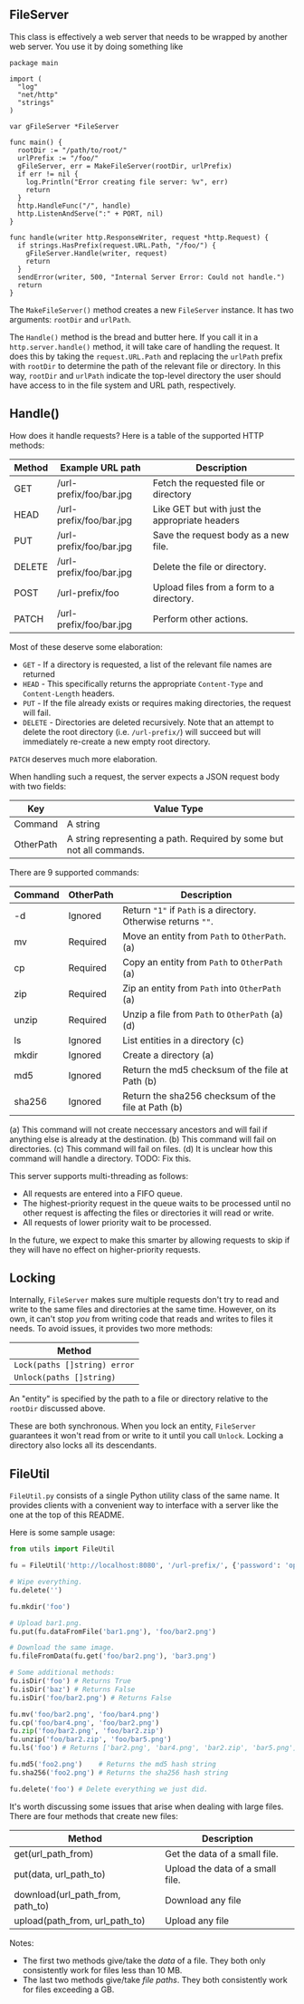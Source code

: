 
## FileServer

This class is effectively a web server that needs to be wrapped by another web server. You use it by doing something like

```
package main

import (
  "log"
  "net/http"
  "strings"
)

var gFileServer *FileServer

func main() {
  rootDir := "/path/to/root/"
  urlPrefix := "/foo/"
  gFileServer, err = MakeFileServer(rootDir, urlPrefix)
  if err != nil {
    log.Println("Error creating file server: %v", err)
    return
  }
  http.HandleFunc("/", handle)
  http.ListenAndServe(":" + PORT, nil)
}

func handle(writer http.ResponseWriter, request *http.Request) {
  if strings.HasPrefix(request.URL.Path, "/foo/") {
    gFileServer.Handle(writer, request)
    return
  }
  sendError(writer, 500, "Internal Server Error: Could not handle.")
  return
}
```

The `MakeFileServer()` method creates a new `FileServer` instance. It has two arguments: `rootDir` and `urlPath`.

The `Handle()` method is the bread and butter here. If you call it in a `http.server.handle()` method, it will take care of handling the request. It does this by taking the `request.URL.Path` and replacing the `urlPath` prefix with `rootDir` to determine the path of the relevant file or directory. In this way, `rootDir` and `urlPath` indicate the top-level directory the user should have access to in the file system and URL path, respectively.

## Handle()

How does it handle requests? Here is a table of the supported HTTP methods:

| Method | Example URL path        | Description
| -------|-------------------------|-------------------------------------------------|
| GET    | /url-prefix/foo/bar.jpg |  Fetch the requested file or directory          |
| HEAD   | /url-prefix/foo/bar.jpg |  Like GET but with just the appropriate headers |
| PUT    | /url-prefix/foo/bar.jpg |  Save the request body as a new file.           |
| DELETE | /url-prefix/foo/bar.jpg |  Delete the file or directory.                  |
| POST   | /url-prefix/foo         |  Upload files from a form to a directory.       |
| PATCH  | /url-prefix/foo/bar.jpg |  Perform other actions.                         |

Most of these deserve some elaboration:
* `GET` - If a directory is requested, a list of the relevant file names are returned
* `HEAD` - This specifically returns the appropriate `Content-Type` and `Content-Length` headers.
* `PUT` - If the file already exists or requires making directories, the request will fail.
* `DELETE` - Directories are deleted recursively. Note that an attempt to delete the root directory (i.e. `/url-prefix/`) will succeed but will immediately re-create a new empty root directory.


`PATCH` deserves much more elaboration.

When handling such a request, the server expects a JSON request body with two fields:

| Key       | Value Type
| --------- | -------------------------------------------------------------------- |
| Command   | A string                                                             |
| OtherPath | A string representing a path. Required by some but not all commands. |

There are 9 supported commands:

| Command | OtherPath | Description                                                    |
| ------- | --------- | -------------------------------------------------------------- |
| -d      | Ignored   | Return `"1"` if `Path` is a directory. Otherwise returns `""`. |
| mv      | Required  | Move an entity from `Path` to `OtherPath`. (a)                 |
| cp      | Required  | Copy an entity from `Path` to `OtherPath` (a)                  |
| zip     | Required  | Zip an entity from `Path` into `OtherPath` (a)                 |
| unzip   | Required  | Unzip a file from `Path` to `OtherPath` (a) (d)                |
| ls      | Ignored   | List entities in a directory (c)                               |
| mkdir   | Ignored   | Create a directory (a)                                         |
| md5     | Ignored   | Return the md5 checksum of the file at Path (b)                |
| sha256  | Ignored   | Return the sha256 checksum of the file at Path (b)             |

(a) This command will not create neccessary ancestors and will fail if anything else is already at the destination.
(b) This command will fail on directories.
(c) This command will fail on files.
(d) It is unclear how this command will handle a directory. TODO: Fix this.


This server supports multi-threading as follows:
* All requests are entered into a FIFO queue.
* The highest-priority request in the queue waits to be processed until no other request is affecting the files or directories it will read or write.
* All requests of lower priority wait to be processed.

In the future, we expect to make this smarter by allowing requests to skip if they will have no effect on higher-priority requests.

## Locking

Internally, `FileServer` makes sure multiple requests don't try to read and write to the same files and directories at the same time. However, on its own, it can't stop *you* from writing code that reads and writes to files it needs. To avoid issues, it provides two more methods:

| Method                       |
| -----------------------------|
| `Lock(paths []string) error` |
| `Unlock(paths []string)`     |

An "entity" is specified by the path to a file or directory relative to the `rootDir` discussed above.

These are both synchronous. When you lock an entity, `FileServer` guarantees it won't read from or write to it until you call `Unlock`. Locking a directory also locks all its descendants.

## FileUtil

`FileUtil.py` consists of a single Python utility class of the same name. It provides clients with a convenient way to interface with a server like the one at the top of this README.

Here is some sample usage:

```python
from utils import FileUtil

fu = FileUtil('http://localhost:8080', '/url-prefix/', {'password': 'optional_password'})

# Wipe everything.
fu.delete('')

fu.mkdir('foo')

# Upload bar1.png.
fu.put(fu.dataFromFile('bar1.png'), 'foo/bar2.png')

# Download the same image.
fu.fileFromData(fu.get('foo/bar2.png'), 'bar3.png')

# Some additional methods:
fu.isDir('foo') # Returns True
fu.isDir('baz') # Returns False
fu.isDir('foo/bar2.png') # Returns False

fu.mv('foo/bar2.png', 'foo/bar4.png')
fu.cp('foo/bar4.png', 'foo/bar2.png')
fu.zip('foo/bar2.png', 'foo/bar2.zip')
fu.unzip('foo/bar2.zip', 'foo/bar5.png')
fu.ls('foo') # Returns ['bar2.png', 'bar4.png', 'bar2.zip', 'bar5.png']

fu.md5('foo2.png')    # Returns the md5 hash string
fu.sha256('foo2.png') # Returns the sha256 hash string

fu.delete('foo') # Delete everything we just did.
```

It's worth discussing some issues that arise when dealing with large files. There are four methods that create new files:

| Method                           | Description                      |
| -------------------------------- | -------------------------------- |
| get(url_path_from)               | Get the data of a small file.    |
| put(data, url_path_to)           | Upload the data of a small file. |
| download(url_path_from, path_to) | Download any file                |
| upload(path_from, url_path_to)   | Upload any file                  |

Notes:
* The first two methods give/take the *data* of a file. They both only consistently work for files less than 10 MB.
* The last two methods give/take *file paths*. They both consistently work for files exceeding a GB.
